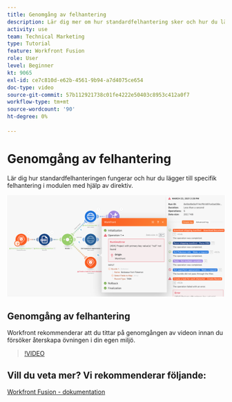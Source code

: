 ```yaml
---
title: Genomgång av felhantering
description: Lär dig mer om hur standardfelhantering sker och hur du lägger till specifik felhantering i modulen med hjälp av direktiv i [!DNL Adobe Workfront Fusion].
activity: use
team: Technical Marketing
type: Tutorial
feature: Workfront Fusion
role: User
level: Beginner
kt: 9065
exl-id: ce7c810d-e62b-4561-9b94-a7d4075ce654
doc-type: video
source-git-commit: 57b112921738c01fe4222e50403c8953c412a0f7
workflow-type: tm+mt
source-wordcount: '90'
ht-degree: 0%

---
```


# Genomgång av felhantering

Lär dig hur standardfelhanteringen fungerar och hur du lägger till specifik felhantering i modulen med hjälp av direktiv.

![En bild av ett scenario med felhantering](assets/troubleshooting-and-error-handling-7.png)

## Genomgång av felhantering

Workfront rekommenderar att du tittar på genomgången av videon innan du försöker återskapa övningen i din egen miljö.

>[!VIDEO](https://video.tv.adobe.com/v/335306/?quality=12&learn=on)

## Vill du veta mer? Vi rekommenderar följande:

[Workfront Fusion - dokumentation](https://experienceleague.adobe.com/docs/workfront/using/adobe-workfront-fusion/workfront-fusion-2.html?lang=en)
